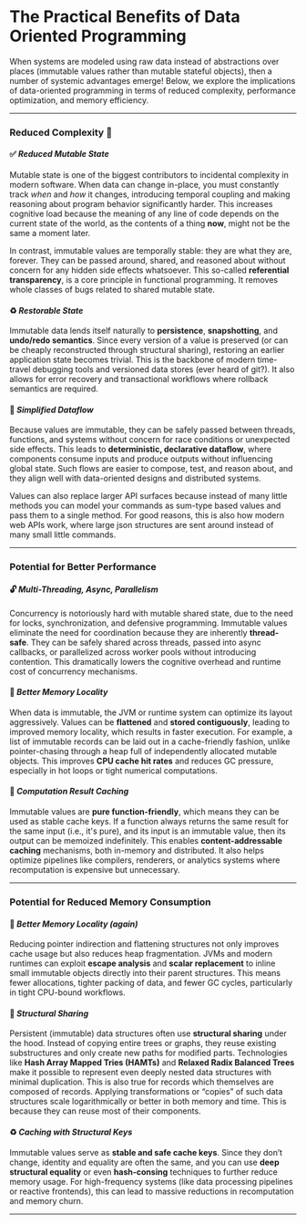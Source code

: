 
# The Practical Benefits of Data Oriented Programming

When systems are modeled using raw data instead of abstractions over places
(immutable values rather than mutable stateful objects), then a number of systemic advantages emerge!
Below, we explore the implications of data-oriented programming in terms of reduced complexity,
performance optimization, and memory efficiency.

---

### **Reduced Complexity** 🧠

#### ✅ *Reduced Mutable State*
Mutable state is one of the biggest contributors to incidental complexity in modern software.
When data can change in-place, you must constantly track *when* and *how* it changes, introducing
temporal coupling and making reasoning about program behavior significantly harder.
This increases cognitive load because the meaning of any line of code depends on the current state of the world,
as the contents of a thing **now**, might not be the same a moment later.

In contrast, immutable values are temporally stable: they are what they are, forever.
They can be passed around, shared, and reasoned about without concern
for any hidden side effects whatsoever. This so-called **referential transparency**,
is a core principle in functional programming. It removes whole classes of bugs related to shared mutable state.

#### ♻️ *Restorable State*
Immutable data lends itself naturally to **persistence**, **snapshotting**, and **undo/redo semantics**.
Since every version of a value is preserved (or can be cheaply reconstructed through structural sharing),
restoring an earlier application state becomes trivial. This is the backbone of modern time-travel
debugging tools and versioned data stores (ever heard of git?).
It also allows for error recovery and transactional workflows
where rollback semantics are required.

#### 🔀 *Simplified Dataflow*
Because values are immutable, they can be safely passed between threads, functions, and systems without
concern for race conditions or unexpected side effects. This leads to **deterministic, declarative dataflow**,
where components consume inputs and produce outputs without influencing global state.
Such flows are easier to compose, test, and reason about, and they align well with data-oriented
designs and distributed systems.

Values can also replace larger API surfaces because instead of many little methods you can
model your commands as sum-type based values and pass them to a single method.
For good reasons, this is also how modern web APIs work, where large json structures are sent around
instead of many small little commands.

---

### **Potential for Better Performance**

#### 🔓 *Multi-Threading, Async, Parallelism*
Concurrency is notoriously hard with mutable shared state, due to the need for locks, synchronization,
and defensive programming. Immutable values eliminate the need for coordination because they are
inherently **thread-safe**. They can be safely shared across threads, passed into async callbacks,
or parallelized across worker pools without introducing contention.
This dramatically lowers the cognitive overhead and runtime cost of concurrency mechanisms.

#### 🧠 *Better Memory Locality*
When data is immutable, the JVM or runtime system can optimize its layout aggressively.
Values can be **flattened** and **stored contiguously**, leading to improved memory locality,
which results in faster execution.
For example, a list of immutable records can be laid out in a cache-friendly fashion, unlike
pointer-chasing through a heap full of independently allocated mutable objects.
This improves **CPU cache hit rates** and reduces GC pressure, especially in hot
loops or tight numerical computations.

#### 💾 *Computation Result Caching*
Immutable values are **pure function-friendly**, which means they can be used as stable cache keys.
If a function always returns the same result for the same input (i.e., it's pure),
and its input is an immutable value, then its output can be memoized indefinitely.
This enables **content-addressable caching** mechanisms, both in-memory and distributed.
It also helps optimize pipelines like compilers, renderers, or analytics systems where
recomputation is expensive but unnecessary.

---

### **Potential for Reduced Memory Consumption**

#### 🧠 *Better Memory Locality (again)*
Reducing pointer indirection and flattening structures not only improves cache usage but also
reduces heap fragmentation. JVMs and modern runtimes can exploit **escape analysis** and
**scalar replacement** to inline small immutable objects directly into their parent structures.
This means fewer allocations, tighter packing of data, and fewer GC cycles, particularly in
tight CPU-bound workflows.

#### 🔁 *Structural Sharing*
Persistent (immutable) data structures often use **structural sharing** under the hood.
Instead of copying entire trees or graphs, they reuse existing substructures and only create new
paths for modified parts. Technologies like **Hash Array Mapped Tries (HAMTs)** and **Relaxed Radix
Balanced Trees** make it possible to represent even deeply nested data structures with minimal duplication.
This is also true for records which themselves are composed of records.
Applying transformations or “copies” of such data structures scale logarithmically
or better in both memory and time. This is because they can reuse most of their components.

#### ♻️ *Caching with Structural Keys*
Immutable values serve as **stable and safe cache keys**. Since they don’t change, identity and
equality are often the same, and you can use **deep structural equality** or even **hash-consing** techniques
to further reduce memory usage. For high-frequency systems (like data processing pipelines or reactive frontends),
this can lead to massive reductions in recomputation and memory churn.

---
